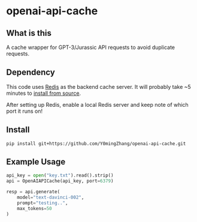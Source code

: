 # openai-api-cache

## What is this

A cache wrapper for GPT-3/Jurassic API requests to avoid duplicate requests.

## Dependency

This code uses [Redis](https://redis.io) as the backend cache server.
It will probably take ~5 minutes to [install from source](https://redis.io/docs/getting-started/installation/install-redis-from-source/).

After setting up Redis, enable a local Redis server and keep note of which port
it runs on!

## Install

`pip install git+https://github.com/Y0mingZhang/openai-api-cache.git`

## Example Usage

```python
api_key = open("key.txt").read().strip()
api = OpenAIAPICache(api_key, port=6379)

resp = api.generate(
    model="text-davinci-002",
    prompt="testing..",
    max_tokens=50
)
```
